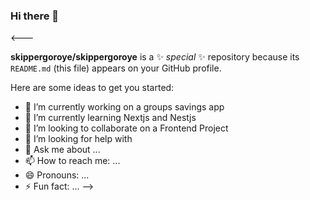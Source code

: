 ### Hi there 👋


<---

**skippergoroye/skippergoroye** is a ✨ _special_ ✨ repository because its `README.md` (this file) appears on your GitHub profile.

Here are some ideas to get you started:

- 🔭 I’m currently working on a groups savings app
- 🌱 I’m currently learning Nextjs and Nestjs
- 👯 I’m looking to collaborate on a Frontend Project
- 🤔 I’m looking for help with 
- 💬 Ask me about ...
- 📫 How to reach me: ...
- 😄 Pronouns: ...
- ⚡ Fun fact: ...
  -->

